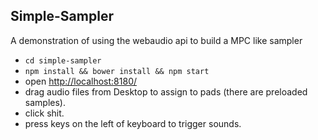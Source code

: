 ## Simple-Sampler
A demonstration of using the webaudio api to build a MPC like sampler

* `cd simple-sampler`
* `npm install && bower install && npm start`
* open [http://localhost:8180/](http://localhost:8180/)
* drag audio files from Desktop to assign to pads (there are preloaded samples).
* click shit.
* press keys on the left of keyboard to trigger sounds.
